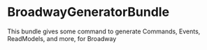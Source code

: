# BroadwayGeneratorBundle
This bundle gives some command to generate Commands, Events, ReadModels, and more, for Broadway 
